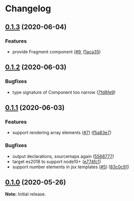 # Changelog

## [0.1.3](https://github.com/websnacksjs/websnacks/releases/tag/v0.1.3) (2020-06-04)

### Features

-   provide Fragment component ([#9](https://github.com/websnacksjs/websnacks/issues/9), [f1aca35](https://github.com/websnacksjs/websnacks/commit/f1aca350ed7e63e277fae7f9cc01039a29442bcb))

## [0.1.2](https://github.com/websnacksjs/websnacks/releases/tag/v0.1.2) (2020-06-03)

### Bugfixes

-   type signature of Component too narrow ([7fd8fe9](https://github.com/websnacksjs/websnacks/commit/7fd8fe9be855c5eb02f0d3b291fc6403a4c636a2))

## [0.1.1](https://github.com/websnacksjs/websnacks/releases/tag/v0.1.1) (2020-06-03)

### Features

-   support rendering array elements ([#7](https://github.com/websnacksjs/websnacks/issues/7)) ([f5a83e7](https://github.com/websnacksjs/websnacks/commit/f5a83e7b7f618a67b37f74863ef3600a771383f4))

### Bugfixes

-   output declarations, sourcemaps again ([5568777](https://github.com/websnacksjs/websnacks/commit/5568777f6af0b1a591f7c177c965f91540ff8167))
-   target es2018 to support node10+ ([e774fc1](https://github.com/websnacksjs/websnacks/commit/e774fc1b6c7e87d58ca4544cad8c293d04dae470))
-   support number elements in jsx templates ([#5](https://github.com/websnacksjs/websnacks/issues/5)) ([83c0c91](https://github.com/websnacksjs/websnacks/commit/83c0c91bcfc3c219793fa05da84c9cde0fbf6c85))

## [0.1.0](https://github.com/websnacksjs/websnacks/releases/tag/v0.1.0) (2020-05-26)

**Note:** Initial release.
